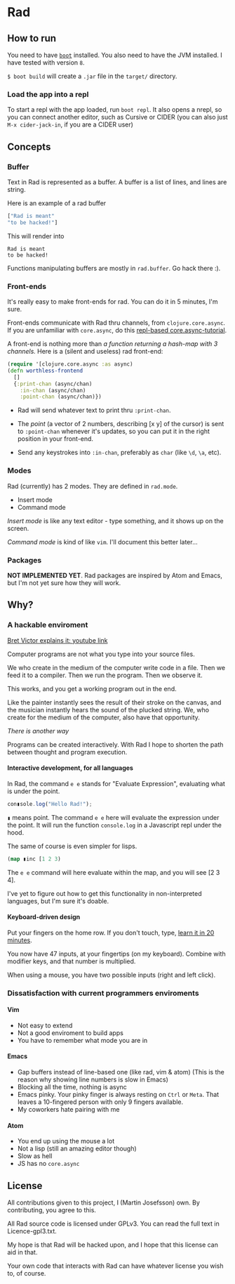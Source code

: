 # Rad

## How to run
You need to have [`boot`](https://github.com/boot-clj/boot#install) installed.
You also need to have the JVM installed. I have tested with version `8`.

`$ boot build` will create a `.jar` file in the `target/` directory.

### Load the app into a repl
To start a repl with the app loaded, run `boot repl`. It also opens a nrepl, so you can connect another editor, such as Cursive or CIDER (you can also just `M-x cider-jack-in`, if you are a CIDER user)

## Concepts
### Buffer
Text in Rad is represented as a buffer. A buffer is a list of lines, and lines are string.

Here is an example of a rad buffer

``` Clojure
["Rad is meant"
"to be hacked!"]
```

This will render into

```
Rad is meant
to be hacked!
```

Functions manipulating buffers are mostly in `rad.buffer`. Go hack there :).

### Front-ends
It's really easy to make front-ends for rad. You can do it in 5 minutes, I'm sure.

Front-ends communicate with Rad thru channels, from `clojure.core.async`.
If you are unfamiliar with `core.async`, do this [repl-based core.async-tutorial](https://github.com/clojure/core.async/blob/master/examples/walkthrough.clj).

A front-end is nothing more than *a function returning a hash-map with 3 channels.*
Here is a (silent and useless) rad front-end:

``` Clojure
(require '[clojure.core.async :as async)
(defn worthless-frontend
  []
  {:print-chan (async/chan)
    :in-chan (async/chan)
    :point-chan (async/chan)})
```
* Rad will send whatever text to print thru `:print-chan`.

* The *point* (a vector of 2 numbers, describing [x y] of the cursor) is sent to `:point-chan` whenever it's updates, so you can put it in the right position in your front-end.

* Send any keystrokes into `:in-chan`, preferably as `char` (like `\d`, `\a`, etc).

### Modes
Rad (currently) has 2 modes. They are defined in `rad.mode`.

* Insert mode
* Command mode

*Insert mode* is like any text editor - type something, and it shows up on the screen.

*Command mode* is kind of like `vim`. I'll document this better later...

### Packages
**NOT IMPLEMENTED YET**. Rad packages are inspired by Atom and Emacs, but I'm not yet sure how they will work.

## Why?
### A hackable enviroment
[Bret Victor explains it: youtube link](https://youtu.be/klTjiXjqHrQ)

Computer programs are not what you type into your source files.

We who create in the medium of the computer write code in a file.
Then we feed it to a compiler. Then we run the program. Then we observe it.

This works, and you get a working program out in the end.

Like the painter instantly sees the result of their stroke on the canvas,
and the musician instantly hears the sound of the plucked string.
We, who create for the medium of the computer, also have that opportunity.

*There is another way*

Programs can be created interactively. With Rad I hope to shorten the path between
thought and program execution.

#### Interactive development, for all languages
In Rad, the command `e e` stands for "Evaluate Expression", evaluating what is under the point.

``` Javascript
con▮sole.log("Hello Rad!");
```
`▮` means point. The command `e e` here will evaluate the expression under the point.
It will run the function `console.log` in a Javascript repl under the hood.

The same of course is even simpler for lisps.

``` Clojure
(map ▮inc [1 2 3)
```
The `e e` command will here evaluate within the map, and you will see [2 3 4].

I've yet to figure out how to get this functionality in non-interpreted languages, but I'm sure it's doable.

#### Keyboard-driven design
Put your fingers on the home row. If you don't touch, type, [learn it in 20 minutes](https://www.typingclub.com/typing-qwerty-en/keys-jf.html).

You now have 47 inputs, at your fingertips (on my keyboard). Combine with modifier keys, and that number is multiplied.

When using a mouse, you have two possible inputs (right and left click).

### Dissatisfaction with current programmers enviroments

#### Vim
* Not easy to extend
* Not a good enviroment to build apps
* You have to remember what mode you are in

#### Emacs
* Gap buffers instead of line-based one (like rad, vim & atom)
(This is the reason why showing line numbers is slow in Emacs)
* Blocking all the time, nothing is async
* Emacs pinky. Your pinky finger is always resting on `Ctrl` or `Meta`. That leaves a 10-fingered person with only 9 fingers available.
* My coworkers hate pairing with me

#### Atom
* You end up using the mouse a lot
* Not a lisp (still an amazing editor though)
* Slow as hell
* JS has no `core.async`

## License

All contributions given to this project, I (Martin Josefsson) own. By contributing, you agree to this.

All Rad source code is licensed under GPLv3. You can read the full text in Licence-gpl3.txt.

My hope is that Rad will be hacked upon, and I hope that this license can aid in that.

Your own code that interacts with Rad can have whatever license you wish to, of course.
